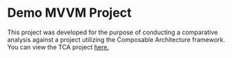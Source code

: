 # Demo MVVM Project 

This project was developed for the purpose of conducting a comparative analysis against a project utilizing the Composable Architecture framework. 
You can view the TCA project [here.](https://github.com/conjure/demo-ios-tca)
